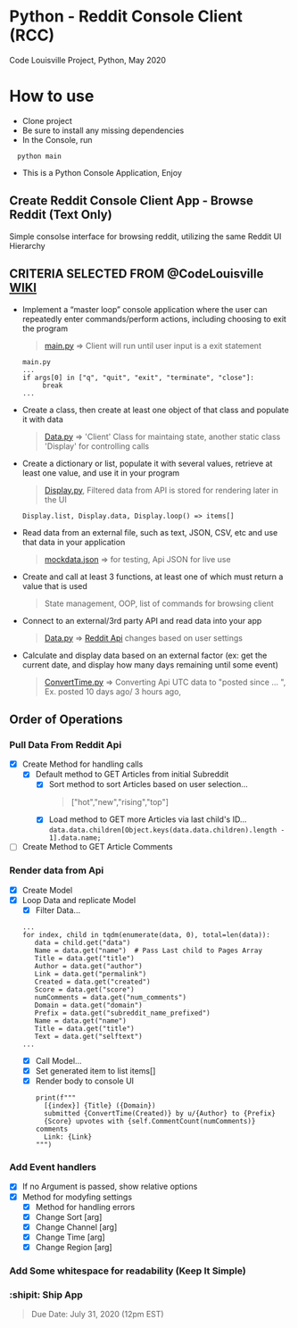 # Python - Reddit Console Client (RCC)
Code Louisville Project, Python, May 2020 

# How to use
 - Clone project
 - Be sure to install any missing dependencies
 - In the Console, run
 ```
   python main
 ```
 - This is a Python Console Application, Enjoy
 
## Create Reddit Console Client App - Browse Reddit (Text Only)

Simple consolse interface for browsing reddit, utilizing the same Reddit UI Hierarchy

## CRITERIA SELECTED FROM @CodeLouisville [WIKI](https://github.com/CodeLouisville/Student-Resources/wiki/Project-Requirements)

- Implement a “master loop” console application where the user can repeatedly enter commands/perform actions, including choosing to exit the program
   > [main.py](https://github.com/Lone-DO/Python/blob/master/main.py) => Client will run until user input is a exit statement
   ```
   main.py
   ...
   if args[0] in ["q", "quit", "exit", "terminate", "close"]:
        break
   ...
   ```
- Create a class, then create at least one object of that class and populate it with data
   > [Data.py](https://github.com/Lone-DO/Python/blob/master/data.py) => 'Client' Class for maintaing state, another static class 'Display' for controlling calls
- Create a dictionary or list, populate it with several values, retrieve at least one value, and use it in your program
   > [Display.py](https://github.com/Lone-DO/Python/blob/master/Display.py), Filtered data from API is stored for rendering later in the UI
   ```
   Display.list, Display.data, Display.loop() => items[]
   ```
- Read data from an external file, such as text, JSON, CSV, etc and use that data in your application
   > [mockdata.json](https://github.com/Lone-DO/Python/blob/master/mockdata.json) => for testing, Api JSON for live use
- Create and call at least 3 functions, at least one of which must return a value that is used
   > State management, OOP, list of commands for browsing client
- Connect to an external/3rd party API and read data into your app
   > [Data.py](https://github.com/Lone-DO/Python/blob/master/data.py) => [Reddit Api](https://www.reddit.com/r/popular.json) changes based on user settings
- Calculate and display data based on an external factor (ex: get the current date, and display how many days remaining until some event)
   > [ConvertTime.py](https://github.com/Lone-DO/Python/blob/master/ConvertTime.py) => Converting Api UTC data to "posted since ... \", Ex. posted 10 days ago/ 3 hours ago,

## Order of Operations

### Pull Data From Reddit Api

-  [x] Create Method for handling calls
   -  [x] Default method to GET Articles from initial Subreddit
      -  [x] Sort method to sort Articles based on user selection...
         > ["hot","new","rising","top"]
      -  [x] Load method to GET more Articles via last child's ID...
             `data.data.children[Object.keys(data.data.children).length - 1].data.name;`
-  [ ] Create Method to GET Article Comments

### Render data from Api

-  [x] Create Model
-  [x] Loop Data and replicate Model
   -  [x] Filter Data...
   ```
   ...
   for index, child in tqdm(enumerate(data, 0), total=len(data)):
      data = child.get("data")
      Name = data.get("name")  # Pass Last child to Pages Array
      Title = data.get("title")
      Author = data.get("author")
      Link = data.get("permalink")
      Created = data.get("created")
      Score = data.get("score")
      numComments = data.get("num_comments")
      Domain = data.get("domain")
      Prefix = data.get("subreddit_name_prefixed")
      Name = data.get("name")
      Title = data.get("title")
      Text = data.get("selftext")
   ...
   ```
   -  [x] Call Model...
   -  [x] Set generated item to list items[]
   -  [x] Render body to console UI
      ```
      print(f"""
        [{index}] {Title} ({Domain})
        submitted {ConvertTime(Created)} by u/{Author} to {Prefix}
        {Score} upvotes with {self.CommentCount(numComments)} comments
        Link: {Link}
      """)
      ```

### Add Event handlers
-  [x] If no Argument is passed, show relative options
-  [x] Method for modyfing settings
    -  [x] Method for handling errors
    -  [x] Change Sort [arg]
    -  [x] Change Channel [arg]
    -  [x] Change Time [arg]
    -  [x] Change Region [arg]

### Add Some whitespace for readability \(Keep It Simple)

### :shipit: Ship App

> Due Date: July 31, 2020 (12pm EST)
